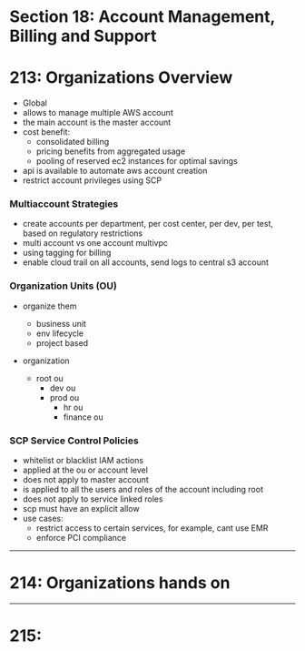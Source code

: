 # Section 18: Account Management, Billing and Support

# 213: Organizations Overview
- Global
- allows to manage multiple AWS account
- the main account is the master account
- cost benefit:
  - consolidated billing
  - pricing benefits from aggregated usage
  - pooling of reserved ec2  instances for optimal savings
- api is available to automate aws account creation
- restrict account privileges using SCP

### Multiaccount Strategies
- create accounts per department, per cost center, per dev, per test, based on regulatory restrictions
- multi account vs one account multivpc
- using tagging for billing
- enable cloud trail on all accounts, send logs to central s3 account

### Organization Units (OU)
- organize them
  - business unit
  - env lifecycle
  - project based

- organization
  - root ou
     - dev ou
     - prod ou
         - hr ou
         - finance ou
      
### SCP Service Control Policies
- whitelist or blacklist IAM actions
- applied at the ou or account level
- does not apply to master account
- is applied to all the users and roles of the account including root
- does not apply to service linked roles
- scp must have an explicit allow
- use cases:
  - restrict access to certain services, for example, cant use EMR
  - enforce PCI compliance

---

# 214: Organizations hands on

---

# 215: 
